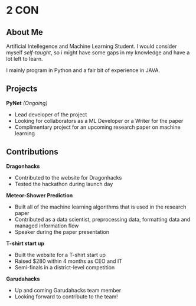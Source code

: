 # 2 CON
## About Me
Artificial Intellegence and Machine Learning Student.
I would consider myself *self-taught*, so i might have some gaps in my knowledge and have a lot left to learn.

I mainly program in Python and a fair bit of experience in JAVA.

## Projects

**PyNet** *(Ongoing)*
- Lead developer of the project
- Looking for collaborators as a ML Developer or a Writer for the paper
- Complimentary project for an upcoming research paper on machine learning

## Contributions

**Dragonhacks**
- Contributed to the website for Dragonhacks
- Tested the hackathon during launch day

**Meteor-Shower Prediction**
- Built all of the machine learning algorithms that is used in the research paper
- Contributed as a data scientist, preprocessing data, formatting data and managed information flow
- Speaker during the paper presentation

**T-shirt start up**
- Built the website for a T-shirt start up
- Raised $280 within 4 months as CEO and IT
- Semi-finals in a district-level competition

**Garudahacks**
- Up and coming Garudahacks team member
- Looking forward to contribute to the team!

